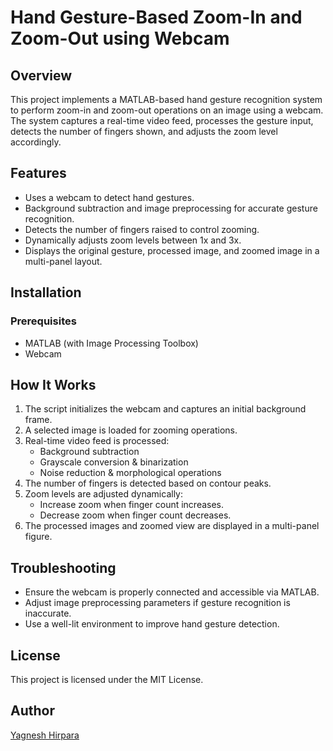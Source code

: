 # Hand Gesture-Based Zoom-In and Zoom-Out using Webcam

## Overview
This project implements a MATLAB-based hand gesture recognition system to perform zoom-in and zoom-out operations on an image using a webcam. The system captures a real-time video feed, processes the gesture input, detects the number of fingers shown, and adjusts the zoom level accordingly.

## Features
- Uses a webcam to detect hand gestures.
- Background subtraction and image preprocessing for accurate gesture recognition.
- Detects the number of fingers raised to control zooming.
- Dynamically adjusts zoom levels between 1x and 3x.
- Displays the original gesture, processed image, and zoomed image in a multi-panel layout.

## Installation
### Prerequisites
- MATLAB (with Image Processing Toolbox)
- Webcam


## How It Works
1. The script initializes the webcam and captures an initial background frame.
2. A selected image is loaded for zooming operations.
3. Real-time video feed is processed:
   - Background subtraction
   - Grayscale conversion & binarization
   - Noise reduction & morphological operations
4. The number of fingers is detected based on contour peaks.
5. Zoom levels are adjusted dynamically:
   - Increase zoom when finger count increases.
   - Decrease zoom when finger count decreases.
6. The processed images and zoomed view are displayed in a multi-panel figure.



## Troubleshooting
- Ensure the webcam is properly connected and accessible via MATLAB.
- Adjust image preprocessing parameters if gesture recognition is inaccurate.
- Use a well-lit environment to improve hand gesture detection.

## License
This project is licensed under the MIT License.

## Author
[Yagnesh Hirpara](https://github.com/YagneshHirpara)

